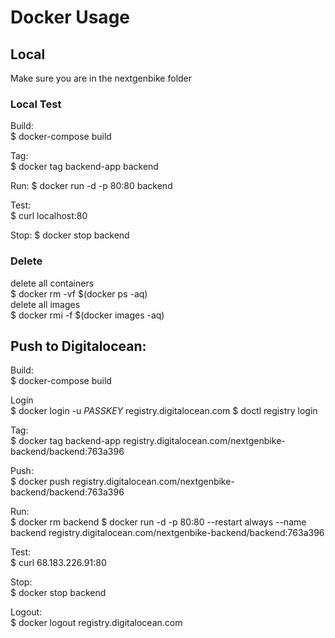 # Docker Usage
## Local
Make sure you are in the nextgenbike folder  
### Local Test
Build:  
$ docker-compose build

Tag:  
$ docker tag backend-app backend

Run: 
$ docker run -d -p 80:80 backend

Test:  
$ curl localhost:80

Stop: 
$ docker stop backend

### Delete
delete all containers  
$ docker rm -vf $(docker ps -aq)  
delete all images  
$ docker rmi -f $(docker images -aq)

## Push to Digitalocean:
Build:  
$ docker-compose build

Login  
$ docker login -u $PASSKEY$ registry.digitalocean.com
$ doctl registry login

Tag:  
$ docker tag backend-app registry.digitalocean.com/nextgenbike-backend/backend:763a396

Push:  
$ docker push registry.digitalocean.com/nextgenbike-backend/backend:763a396

Run:  
$ docker rm backend
$ docker run -d -p 80:80 --restart always --name backend registry.digitalocean.com/nextgenbike-backend/backend:763a396

Test:  
$ curl 68.183.226.91:80

Stop:  
$ docker stop backend

Logout:  
$ docker logout registry.digitalocean.com

